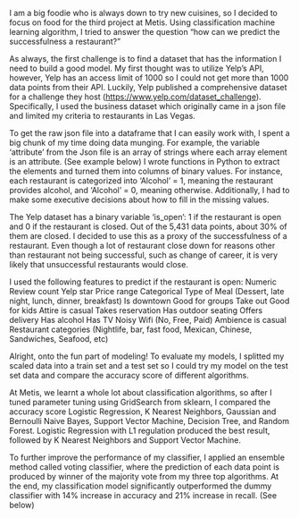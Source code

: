 I am a big foodie who is always down to try new cuisines, so I decided to focus on food for the third project at Metis. Using classification machine learning algorithm, I tried to answer the question “how can we predict the successfulness a restaurant?”

As always, the first challenge is to find a dataset that has the information I need to build a good model. My first thought was to utilize Yelp’s API, however, Yelp has an access limit of 1000 so I could not get more than 1000 data points from their API. Luckily, Yelp published a comprehensive dataset for a challenge they host (https://www.yelp.com/dataset_challenge). Specifically, I used the business dataset which originally came in a json file and limited my criteria to restaurants in Las Vegas.

To get the raw json file into a dataframe that I can easily work with, I spent a big chunk of my time doing data munging. For example, the variable ‘attribute’ from the Json file is an array of strings where each array element is an attribute. (See example below) I wrote functions in Python to extract the elements and turned them into columns of binary values. For instance, each restaurant is categorized into ‘Alcohol’ = 1, meaning the restaurant provides alcohol, and ‘Alcohol’ = 0, meaning otherwise. Additionally, I had to make some executive decisions about how to fill in the missing values.

The Yelp dataset has a binary variable ‘is_open’: 1 if the restaurant is open and 0 if the restaurant is closed. Out of the 5,431 data points, about 30% of them are closed. I decided to use this as a proxy of the successfulness of a restaurant. Even though a lot of restaurant close down for reasons other than restaurant not being successful, such as change of career, it is very likely that unsuccessful restaurants would close. 

I used the following features to predict if the restaurant is open: 
Numeric 
Review count
Yelp star
Price range
Categorical
Type of Meal (Dessert, late night, lunch, dinner, breakfast)
Is downtown
Good for groups
Take out
Good for kids
Attire is casual
Takes reservation
Has outdoor seating
Offers delivery
Has alcohol
Has TV
Noisy
Wifi (No, Free, Paid)
Ambience is casual
Restaurant categories (Nightlife, bar, fast food, Mexican, Chinese, Sandwiches, Seafood, etc)

Alright, onto the fun part of modeling! To evaluate my models, I splitted my scaled data into a train set and a test set so I could try my model on the test set data and compare the accuracy score of different algorithms. 

At Metis, we learnt a whole lot about classification algorithms, so after I tuned parameter tuning using GridSearch from sklearn, I compared the accuracy score Logistic Regression,  K Nearest Neighbors, Gaussian and Bernoulli Naive Bayes, Support Vector Machine, Decision Tree, and Random Forest. Logistic Regression with L1 regulation produced the best result, followed by K Nearest Neighbors and Support Vector Machine.

To further improve the performance of my classifier, I applied an ensemble method called voting classifier, where the prediction of each data point is produced by winner of the majority vote from my three top algorithms. At the end, my classification model significantly outperformed the dummy classifier with 14% increase in accuracy and 21% increase in recall. (See below)
